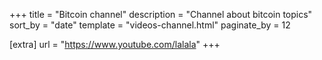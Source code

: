 +++
title = "Bitcoin channel"
description = "Channel about bitcoin topics"
sort_by = "date"
template = "videos-channel.html"
paginate_by = 12

[extra]
url = "https://www.youtube.com/lalala"
+++
